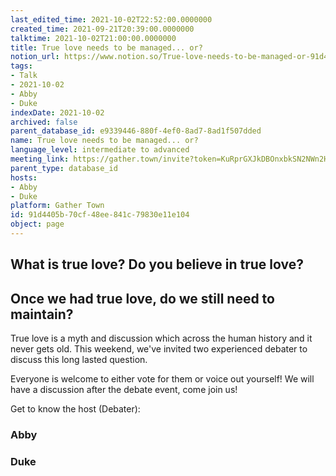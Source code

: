 ```yaml
---
last_edited_time: 2021-10-02T22:52:00.0000000
created_time: 2021-09-21T20:39:00.0000000
talktime: 2021-10-02T21:00:00.0000000
title: True love needs to be managed... or?
notion_url: https://www.notion.so/True-love-needs-to-be-managed-or-91d4405b70cf48ee841c79830e11e104
tags:
- Talk
- 2021-10-02
- Abby
- Duke
indexDate: 2021-10-02
archived: false
parent_database_id: e9339446-880f-4ef0-8ad7-8ad1f507dded
name: True love needs to be managed... or?
language_level: intermediate to advanced
meeting_link: https://gather.town/invite?token=KuRprGXJkDBOnxbkSN2NWn2HuHjwl9GJ
parent_type: database_id
hosts:
- Abby
- Duke
platform: Gather Town
id: 91d4405b-70cf-48ee-841c-79830e11e104
object: page
---
```



## What is true love? Do you believe in true love? 
## Once we had true love, do we still need to maintain?

True love is a myth and discussion which across the human history and it never gets old. This weekend, we've invited two experienced debater to discuss this long lasted question.

Everyone is welcome to either vote for them or voice out yourself! We will have a discussion after the debate event, come join us!

Get to know the host (Debater):
### Abby
### Duke





